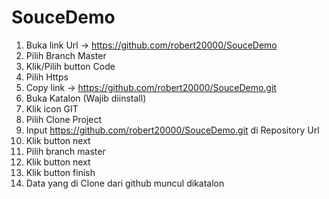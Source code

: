 # SouceDemo

1. Buka link Url -> https://github.com/robert20000/SouceDemo
2. Pilih Branch Master
3. Klik/Pilih button Code
4. Pilih Https
5. Copy link -> https://github.com/robert20000/SouceDemo.git
6. Buka Katalon (Wajib diinstall)
7. Klik icon GIT
8. Pilih Clone Project
9. Input https://github.com/robert20000/SouceDemo.git di Repository Url
10. Klik button next
11. Pilih branch master
12. Klik button next
13. Klik button finish
14. Data yang di Clone dari github muncul dikatalon
